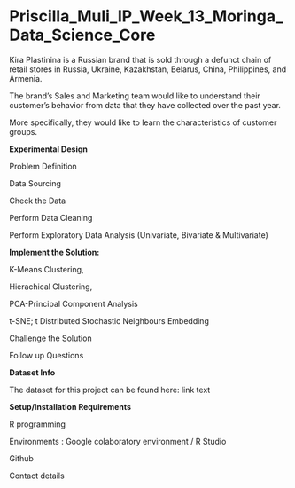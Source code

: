 # Priscilla_Muli_IP_Week_13_Moringa_Data_Science_Core

Kira Plastinina is a Russian brand that is sold through a defunct chain of retail stores in Russia, Ukraine, Kazakhstan, Belarus, China, Philippines, and Armenia.

The brand’s Sales and Marketing team would like to understand their customer’s behavior from data that they have collected over the past year.

More specifically, they would like to learn the characteristics of customer groups.

**Experimental Design**

Problem Definition

Data Sourcing

Check the Data

Perform Data Cleaning

Perform Exploratory Data Analysis (Univariate, Bivariate & Multivariate)

**Implement the Solution:**

K-Means Clustering,

Hierachical Clustering,

PCA-Principal Component Analysis

t-SNE; t Distributed Stochastic Neighbours Embedding

Challenge the Solution

Follow up Questions

**Dataset Info**

The dataset for this project can be found here: link text

**Setup/Installation Requirements**

R programming

Environments : Google colaboratory environment / R Studio

Github

Contact details
